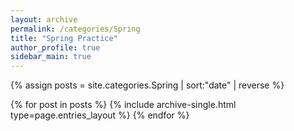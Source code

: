 ```yaml
---
layout: archive
permalink: /categories/Spring
title: "Spring Practice"
author_profile: true
sidebar_main: true
---
```


{% assign posts = site.categories.Spring | sort:"date" | reverse %}

{% for post in posts %}
  {% include archive-single.html type=page.entries_layout %}
{% endfor %}
